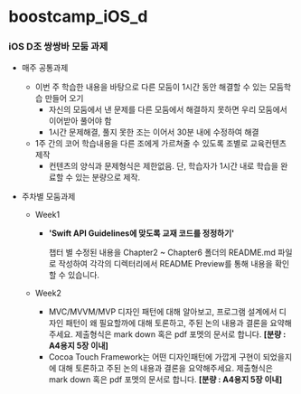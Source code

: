 # boostcamp_iOS_d

### iOS D조 쌍쌍바 모둠 과제

* 매주 공통과제

   * 이번 주 학습한 내용을 바탕으로 다른 모둠이 1시간 동안 해결할 수 있는 모둠학습 만들어 오기
     * 자신의 모둠에서 낸 문제를 다른 모둠에서 해결하지 못하면 우리 모둠에서 이어받아 풀어야 함
     * 1시간 문제해결, 풀지 못한 조는 이어서 30분 내에 수정하여 해결
   * 1주 간의 코어 학습내용을 다른 조에게 가르쳐줄 수 있도록 조별로 교육컨텐츠 제작
      * 컨텐츠의 양식과 문제형식은 제한없음. 단, 학습자가 1시간 내로 학습을 완료할 수 있는 분량으로 제작.
        ​

* 주차별 모둠과제

  * Week1

    * **'Swift API Guidelines에 맞도록 교재 코드를 정정하기'** 

      챕터 별 수정된 내용을 Chapter2 ~ Chapter6 폴더의 README.md 파일로 작성하여 각각의 디렉터리에서 README Preview를 통해 내용을 확인할 수 있습니다.

  * Week2

    * MVC/MVVM/MVP 디자인 패턴에 대해 알아보고, 프로그램 설계에서 디자인 패턴이 왜 필요할까에 대해 토론하고, 주된 논의 내용과 결론을 요약해주세요. 제출형식은 mark down 혹은 pdf 포멧의 문서로 합니다. **[분량 : A4용지 5장 이내]**
    * Cocoa Touch Framework는 어떤 디자인패턴에 가깝게 구현이 되었을지에 대해 토론하고 주된 논의 내용과 결론을 요약해주세요. 제출형식은 mark down 혹은 pdf 포멧의 문서로 합니다. **[분량 : A4용지 5장 이내]**
